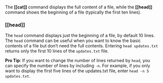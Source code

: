 The **[[cat]]** command displays the full content of a file, while the **[[head]]** command shows the beginning of a file (typically the first ten lines).

### **[[head]]**

The `head` command displays just the beginning of a file, by default 10 lines. The `head` command can be useful when you want to know the basic contents of a file but don’t need the full contents. Entering `head updates.txt` returns only the first 10 lines of the `updates.txt` file.

**Pro Tip**: If you want to change the number of lines returned by `head`, you can specify the number of lines by including `-n`. For example, if you only want to display the first five lines of the updates.txt file, enter `head -n 5 updates.txt`.